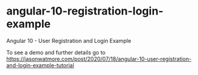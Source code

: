 # angular-10-registration-login-example

Angular 10 - User Registration and Login Example

To see a demo and further details go to https://jasonwatmore.com/post/2020/07/18/angular-10-user-registration-and-login-example-tutorial
#
